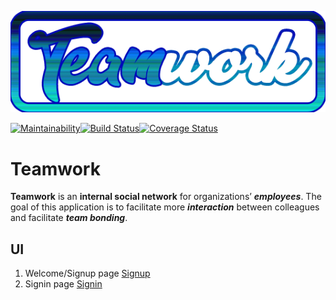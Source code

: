 ![Teamwork Logo](UI/img/logo.png)

[![Maintainability](https://api.codeclimate.com/v1/badges/d2bae7534b764f580476/maintainability)](https://codeclimate.com/github/joelatiam/Teamwork/maintainability)[![Build Status](https://travis-ci.org/joelatiam/Teamwork.svg?branch=ch-signin%2FapiTest-168238837-168784847)](https://travis-ci.org/joelatiam/Teamwork)[![Coverage Status](https://coveralls.io/repos/github/joelatiam/Teamwork/badge.svg?branch=ch-signin%2FapiTest-168238837-168784847)](https://coveralls.io/github/joelatiam/Teamwork?branch=ch-signin%2FapiTest-168238837-168784847)
# Teamwork


**Teamwork** is an **internal social network** for organizations’ _**employees**_. 
The goal of this application is to facilitate more _**interaction**_ between colleagues and facilitate _**team bonding**_. 

## UI
  1.  Welcome/Signup page
    [Signup](UI/html/index.html)
  2.  Signin page
    [Signin](UI/html/signin.html)
